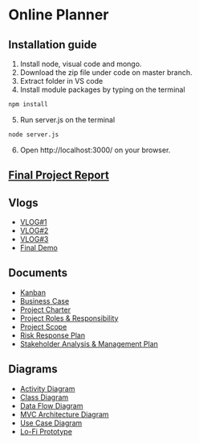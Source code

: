 # Online Planner

## Installation guide
1. Install node, visual code and mongo.
2. Download the zip file under code on master branch.
3. Extract folder in VS code
4. Install module packages by typing on the terminal
  ```sh
  npm install
  ```
5. Run server.js on the terminal
  ```sh
  node server.js
  ```
6. Open http://localhost:3000/ on your browser.

## [Final Project Report](https://github.com/thegalaxycoasters/Online-Planner/blob/master/Documentations/Final%20Project%20Document.pdf)

## Vlogs
* [VLOG#1](https://www.youtube.com/watch?v=1UI_BHZavNo)
* [VLOG#2](https://www.youtube.com/watch?v=V4jqAHabfxw)
* [VLOG#3](https://youtu.be/mJXggnIQv2w)
* [Final Demo](https://youtu.be/mJXggnIQv2w)

## Documents
* [Kanban](https://github.com/thegalaxycoasters/Online-Planner/projects/1)
* [Business Case](https://github.com/thegalaxycoasters/Online-Planner/blob/master/Documentations/Activity%20%232%20(Updated)/Business%20Case.pdf)
* [Project Charter](https://github.com/thegalaxycoasters/Online-Planner/blob/master/Documentations/Activity%20%232%20(Updated)/Project%20Charter.pdf)
* [Project Roles & Responsibility](https://github.com/thegalaxycoasters/Online-Planner/blob/master/Documentations/Activity%20%232%20(Updated)/Project%20Roles%20%26%20Responsibilities%20%2B%20RACI%20Chart.pdf)
* [Project Scope](https://github.com/thegalaxycoasters/Online-Planner/blob/master/Documentations/Activity%20%232%20(Updated)/Project%20Scope%20Statement.pdf)
* [Risk Response Plan](https://github.com/thegalaxycoasters/Online-Planner/blob/master/Documentations/Activity%20%232%20(Updated)/Risk%20Response%20Plan.pdf)
* [Stakeholder Analysis & Management Plan](https://github.com/thegalaxycoasters/Online-Planner/blob/master/Documentations/Activity%20%232%20(Updated)/Stake%20Holder%20Analysis%20%26%20Management%20Plan.pdf)

## Diagrams
* [Activity Diagram](https://github.com/thegalaxycoasters/Online-Planner/blob/master/Documentations/Activity%20%233%20(Updated)/Activity%20Diagram%20View.pdf)
* [Class Diagram](https://github.com/thegalaxycoasters/Online-Planner/blob/master/Documentations/Activity%20%233%20(Updated)/Class%20Diagram.png)
* [Data Flow Diagram](https://github.com/thegalaxycoasters/Online-Planner/blob/master/Documentations/Activity%20%233%20(Updated)/Data%20Flow%20Diagram.jpg)
* [MVC Architecture Diagram](https://github.com/thegalaxycoasters/Online-Planner/blob/master/Documentations/Activity%20%233%20(Updated)/MVC%20Architecture%20Diagram.jpg)
* [Use Case Diagram](https://github.com/thegalaxycoasters/Online-Planner/blob/master/Documentations/Activity%20%233%20(Updated)/Use%20Case%20Diagram.jpg)
* [Lo-Fi Prototype](https://github.com/thegalaxycoasters/Online-Planner/blob/master/Documentations/Activity%20%233%20(Updated)/Lo-Fi.jpg)


